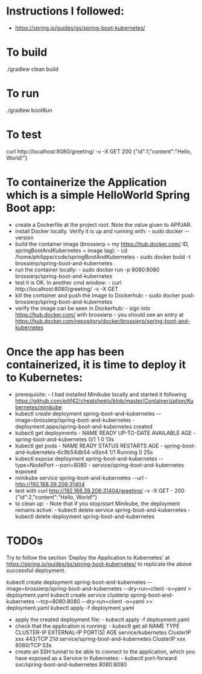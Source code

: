 # Instructions I followed:
- https://spring.io/guides/gs/spring-boot-kubernetes/


# To build
./gradlew clean build


# To run
./gradlew bootRun


# To test
curl http://localhost:8080/greeting/ -v -X GET
200 {"id":1,"content":"Hello, World!"}


# To containerize the Application which is a simple HelloWorld Spring Boot app:
- create a Dockerfile at the project root. Note the value given to APPJAR.
- install Docker locally. Verify it is up and running with: 
        - sudo docker --version
- build the container image (brossierp = my https://hub.docker.com/ ID, springBootAndKubernetes = image tag):
        - cd /home/philippe/code/springBootAndKubernetes
        - sudo docker build -t brossierp/spring-boot-and-kubernetes .
- run the container locally:
        - sudo docker run -p 8080:8080 brossierp/spring-boot-and-kubernetes     
- test it is OK. In another cmd window:
        - curl http://localhost:8080/greeting/ -v -X GET
- kill the container and push the image to Dockerhub:
        - sudo docker push brossierp/spring-boot-and-kubernetes
- verify the image can be seen in Dockerhub:
        - sign into https://hub.docker.com/ with brossierp
        - you should see an entry at https://hub.docker.com/repository/docker/brossierp/spring-boot-and-kubernetes
        
        
# Once the app has been containerized, it is time to deploy it to Kubernetes:
- prerequisite:
        - I had installed Minikube locally and started it following https://github.com/pilif42/cheatsheets/blob/master/Containerization/Kubernetes/minikube
- kubectl create deployment spring-boot-and-kubernetes --image=brossierp/spring-boot-and-kubernetes
        - deployment.apps/spring-boot-and-kubernetes created
- kubectl get deployments
        - NAME                         READY   UP-TO-DATE   AVAILABLE   AGE
        - spring-boot-and-kubernetes   0/1     1            0           13s
- kubectl get pods
        - NAME                                          READY   STATUS    RESTARTS   AGE
        - spring-boot-and-kubernetes-6c9b54db54-x9zn4   1/1     Running   0          25s
- kubectl expose deployment spring-boot-and-kubernetes --type=NodePort --port=8080
        - service/spring-boot-and-kubernetes exposed
- minikube service spring-boot-and-kubernetes --url
        - http://192.168.39.206:31404
- test with curl http://192.168.39.206:31404/greeting/ -v -X GET
        - 200 {"id":2,"content":"Hello, World!"}
- to clean up:
        - Note that if you stop/start Minikube, the deployment remains active.
        - kubectl delete service spring-boot-and-kubernetes 
        - kubectl delete deployment spring-boot-and-kubernetes
        
        
# TODOs
Try to follow the section 'Deploy the Application to Kubernetes' at https://spring.io/guides/gs/spring-boot-kubernetes/ 
to replicate the above successful deployment.

kubectl create deployment spring-boot-and-kubernetes --image=brossierp/spring-boot-and-kubernetes --dry-run=client -o=yaml > deployment.yaml
kubectl create service clusterip spring-boot-and-kubernetes --tcp=8080:8080 --dry-run=client -o=yaml >> deployment.yaml
kubectl apply -f deployment.yaml

- apply the created deployment file:
        - kubectl apply -f deployment.yaml
- check that the application is running:
            - kubectl get all
                NAME                                 TYPE        CLUSTER-IP      EXTERNAL-IP   PORT(S)    AGE
                service/kubernetes                   ClusterIP   xxx             <none>        443/TCP    21d
                service/spring-boot-and-kubernetes   ClusterIP   xxx             <none>        8080/TCP   53s
- create an SSH tunnel to be able to connect to the application, which you have exposed as a Service in Kubernetes:
        - kubectl port-forward svc/spring-boot-and-kubernetes 8080:8080
        
